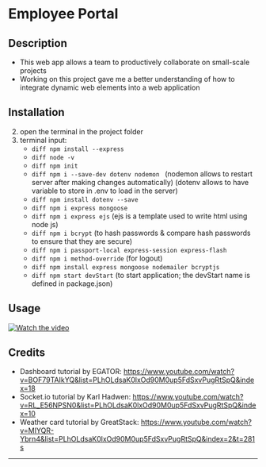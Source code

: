 # Employee Portal

## Description

- This web app allows a team to productively collaborate on small-scale projects
- Working on this project gave me a better understanding of how to integrate dynamic web elements into a web application

## Installation

2. open the terminal in the project folder
3. terminal input:
    - ```diff npm install --express```
    - ```diff node -v ```
    - ```diff npm init```
    - ```diff npm i --save-dev dotenv nodemon ```
    (nodemon allows to restart server after making changes automatically)
    (dotenv allows to have variable to store in .env to load in the server)
    - ```diff npm install dotenv --save```
    - ```diff npm i express mongoose```
    - ```diff npm i express ejs``` (ejs is a template used to write html using node js)
    - ```diff npm i bcrypt```  (to hash passwords & compare hash passwords to ensure that they are secure)
    - ```diff npm i passport-local express-session express-flash```
    - ```diff npm i method-override``` (for logout)
    - ```diff npm install express mongoose nodemailer bcryptjs```
    - ```diff npm start devStart``` (to start application; the devStart name is defined in package.json)

## Usage

[![Watch the video](https://github.com/katerynashpak/Employee-Portal/master/public/images/portal-thumbnail.png)](https://github.com/katerynashpak/Employee-Portal/master/portal-demo.mp4)

## Credits

- Dashboard tutorial by EGATOR: https://www.youtube.com/watch?v=BOF79TAIkYQ&list=PLhOLdsaK0lxOd90M0up5FdSxvPugRtSpQ&index=18
- Socket.io tutorial by Karl Hadwen: https://www.youtube.com/watch?v=RL_E56NPSN0&list=PLhOLdsaK0lxOd90M0up5FdSxvPugRtSpQ&index=10
- Weather card tutorial by GreatStack: https://www.youtube.com/watch?v=MIYQR-Ybrn4&list=PLhOLdsaK0lxOd90M0up5FdSxvPugRtSpQ&index=2&t=281s

---
